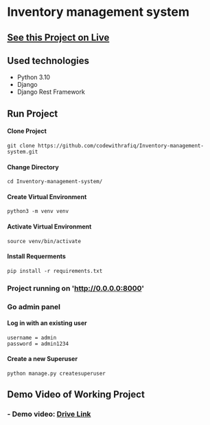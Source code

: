 # Inventory management system


## [See this Project on Live]()

## Used technologies
- Python 3.10
- Django
- Django Rest Framework

## Run Project


#### Clone Project
`git clone https://github.com/codewithrafiq/Inventory-management-system.git`

#### Change Directory
`cd Inventory-management-system/`

#### Create Virtual Environment
`python3 -m venv venv`

#### Activate Virtual Environment
`source venv/bin/activate`

#### Install Requerments
`pip install -r requirements.txt`


### Project running on 'http://0.0.0.0:8000'

###  Go admin panel

#### Log in with an existing user

```
username = admin
password = admin1234
```

#### Create a new Superuser
`python manage.py createsuperuser`






## Demo Video of Working Project 
### - Demo video: [Drive Link](https://drive.google.com/file/d/1gGyaJIa47_V_O2I5h_YYH0prhEUJ8Y2U/view?usp=sharing)